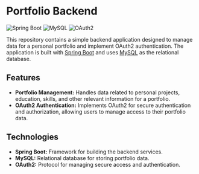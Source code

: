# Portfolio Backend

![Spring Boot](https://img.shields.io/badge/Spring%20Boot-2023-blue)
![MySQL](https://img.shields.io/badge/MySQL-8.0-blue)
![OAuth2](https://img.shields.io/badge/OAuth2-blue)

This repository contains a simple backend application designed to manage data for a personal portfolio and implement OAuth2 authentication. The application is built with [Spring Boot](https://spring.io/projects/spring-boot) and uses [MySQL](https://www.mysql.com/) as the relational database.

## Features
- **Portfolio Management:** Handles data related to personal projects, education, skills, and other relevant information for a portfolio.
- **OAuth2 Authentication:** Implements OAuth2 for secure authentication and authorization, allowing users to manage access to their portfolio data.

## Technologies
- **Spring Boot:** Framework for building the backend services.
- **MySQL:** Relational database for storing portfolio data.
- **OAuth2:** Protocol for managing secure access and authentication.
